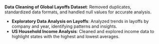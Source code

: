 **Data Cleaning of Global Layoffs Dataset**: Removed duplicates, standardized data formats, and handled null values for accurate analysis.
- **Exploratory Data Analysis on Layoffs**: Analyzed trends in layoffs by company and year, identifying patterns and insights.
- **US Household Income Analysis**: Cleaned and explored income data to highlight states with the highest and lowest averages.
